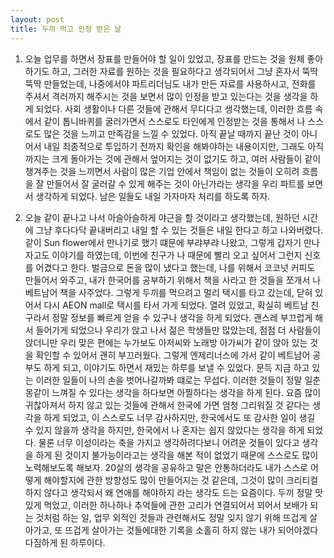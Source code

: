 ```yaml
---
layout: post
title: 두끼 먹고 인정 받은 날
---
```


1. 오늘 업무를 하면서 장표를 만들어야 할 일이 있었고, 장표를 만드는 것을 원체 좋아하기도 하고, 그러한 자료를 원하는 것을 필요하다고 생각되어서 그냥 혼자서 뚝딱뚝딱 만들었는데, 나중에서야 파트리더님도 내가 만든 자료를 사용하시고, 전화를 주셔서 격러까지 해주시는 것을 보면서 많이 인정을 받고 있는다는 것을 생각을 하게 되었다. 사회 생활이나 다른 것들에 관해서 무디다고 생각했는데, 이러한 흐름 속에서 같이 톱니바퀴를 굴러가면서 스스로도 타인에게 인정받는 것을 통해서 나 스스로도 많은 것을 느끼고 만족감을 느낄 수 있었다. 아직 끝날 때까지 끝난 것이 아니어서 내일 최종적으로 투입하기 전까지 확인을 해봐야하는 내용이지만, 그래도 아직까지는 크게 돌아가는 것에 관해서 엎어지는 것이 없기도 하고, 여러 사람들이 같이 챙겨주는 것을 느끼면서 사람이 많은 기업 안에서 책임이 없는 것들이 오히려 흐름을 잘 만들어서 잘 굴러갈 수 있게 해주는 것이 아닌가라는 생각을 우리 파트를 보면서 생각하게 되었다. 남은 일들도 내일 가자마자 처리를 하도록 하자.

2. 오늘 같이 끝나고 나서 아슬아슬하게 야근을 할 것이라고 생각했는데, 원하던 시간에 그냥 후다다닥 끝내버리고 내일 할 수 있는 것들은 내일 한다고 하고 나와버렸다. 같이 Sun flower에서 만나기로 했기 떄문에 부랴부랴 나왔고, 그렇게 갑자기 만나자고도 이야기를 하였는데, 이번에 친구가 나 때문에 빨리 오고 싶어서 그런지 신호를 어겼다고 한다. 벌금으로 돈을 많이 냈다고 했는데, 나를 위해서 코코넛 커피도 만들어서 와주고, 내가 한국어를 공부하기 위해서 책을 사라고 한 것들을 쪼개서 나 베트남어 책을 사주었다. 그렇게 두끼를 먹으려고 멀리 택시를 타고 갔는데, 닫혀 있어서 다시 AEON mall로 택시를 타서 가게 되었다. 열려 있었고, 확실히 베트남 친구라서 정말 정보를 빠르게 얻을 수 있구나 생각을 하게 되었다. 괜스레 부끄럽게 해서 들어가게 되었으나 우리가 앉고 나서 젊은 학생들만 많았는데, 점점 더 사람들이 앉더니만 우리 맞은 편에는 누가보도 아저씨와 노래방 아가씨가 같이 앉아 있는 것을 확인할 수 있어서 괜히 부끄러웠다. 그렇게 엔제리너스에 가서 같이 베트남어 공부도 하게 되고, 이야기도 하면서 재밌는 하루를 보낼 수 있었다. 문득 지금 하고 있는 이러한 일들이 나의 손을 벗어나갈까봐 떄로는 무섭다. 이러한 것들이 정말 일춘몽같이 느껴질 수 있다는 생각을 하다보면 아찔하다는 생각을 하게 된다. 요즘 많이 귀찮아져서 하지 않고 있는 것들에 관해서 한국에 가면 엄청 그리워질 것 같다는 생각을 하게 되었고, 이 스스로도 너무 감사하지만, 한국에서도 또 감사한 일이 생길 수 있지 않을까 생각을 하지만, 한국에서 나 혼자는 쉽지 않았다는 생각을 하게 되었다.  물론 너무 이성이라는 축을 가지고 생각하려다보니 어려운 것들이 있다고 생각을 하게 된 것이지 불가능이라고는 생각을 해본 적이 없었기 때문에 스스로도 많이 노력해보도록 해보자. 20살의 생각을 공유하고 말은 안통하더라도 내가 스스로 어떻게 해야할지에 관한 방향성도 많이 만들어지는 것 같은데, 그것이 많이 크리티컬하지 않다고 생각되서 왜 연애를 해야하지 라는 생각도 드는 요즘이다. 두끼 정말 맛있게 먹었고, 이러한 하나하나 추억들에 관한 고리가 연결되어서 꾀어서 보배가 되는 것처럼 하는 일, 업무 외적인 것들과 관련해서도 정말 잊지 않기 위해 뜨겁게 살아가고, 또 뜨겁게 살아가는 것들에대한 기록을 소홀히 하지 않는 내가 되어야겠다 다짐하게 된 하루이다.